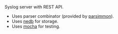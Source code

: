Syslog server with REST API.

* Uses parser combinator (provided by
  [parsimmon](https://www.npmjs.com/package/parsimmon)).
* Uses [nedb](https://github.com/louischatriot/nedb) for storage.
* Uses [mocha](http://mochajs.org) for testing.
